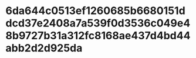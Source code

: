 # 6da644c0513ef1260685b6680151ddcd37e2408a7a539f0d3536c049e48b9727b31a312fc8168ae437d4bd44abb2d2d925da